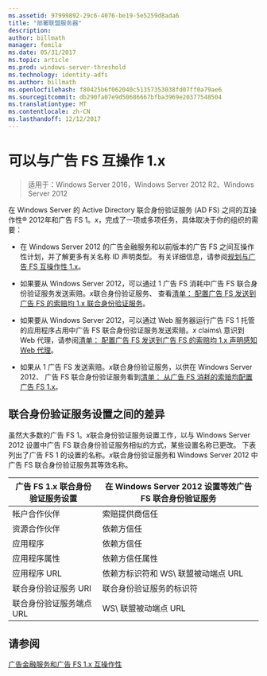 ```yaml
---
ms.assetid: 97999892-29c6-4076-be19-5e5259d8ada6
title: "部署联盟服务器"
description: 
author: billmath
manager: femila
ms.date: 05/31/2017
ms.topic: article
ms.prod: windows-server-threshold
ms.technology: identity-adfs
ms.author: billmath
ms.openlocfilehash: f80425b6f062040c51357353038fd07ff0a79ae6
ms.sourcegitcommit: db290fa07e9d50686667bfba3969e20377548504
ms.translationtype: MT
ms.contentlocale: zh-CN
ms.lasthandoff: 12/12/2017
---
```

# <a name="interoperating-with-ad-fs-1x"></a>可以与广告 FS 互操作 1.x

>适用于：Windows Server 2016，Windows Server 2012 R2、Windows Server 2012

在 Windows Server 的 Active Directory 联合身份验证服务 \(AD FS\) 之间的互操作性® 2012年和广告 FS 1。*x*，完成了一项或多项任务，具体取决于你的组织的需要：  
  
-   在 Windows Server 2012 的广告金融服务和以前版本的广告 FS 之间互操作性计划，并了解更多有关名称 ID 声明类型。 有关详细信息，请参阅[规划与广告 FS 互操作性 1.x](https://technet.microsoft.com/library/ff678040.aspx)。  
  
-   如果要从 Windows Server 2012，可以通过 1 广告 FS 消耗中广告 FS 联合身份验证服务发送索赔。*x*联合身份验证服务、 查看[清单： 配置广告 FS 发送到广告 FS 的索赔均 1.x 联合身份验证服务](Checklist--Configuring-AD-FS-to-Send-Claims-to-an-AD-FS-1.x-Federation-Service.md)。  
  
-   如果要从 Windows Server 2012，可以通过 Web 服务器运行广告 FS 1 托管的应用程序占用中广告 FS 联合身份验证服务发送索赔。*x* claims\ 意识到 Web 代理，请参阅[清单： 配置广告 FS 发送到广告 FS 的索赔均 1.x 声明感知 Web 代理](Checklist--Configuring-AD-FS-to-Send-Claims-to-an-AD-FS-1.x-Claims-Aware-Web-Agent.md)。  
  
-   如果从 1 广告 FS 发送索赔。*x*联合身份验证服务，以供在 Windows Server 2012、 广告 FS 联合身份验证服务看到[清单： 从广告 FS 消耗的索赔均配置广告 FS 1.x](Checklist--Configuring-AD-FS--to-Consume-Claims-from-AD-FS-1.x.md)。  
  
## <a name="differences-between-federation-service-settings"></a>联合身份验证服务设置之间的差异  
虽然大多数的广告 FS 1。*x*联合身份验证服务设置工作，以与 Windows Server 2012 设置中广告 FS 联合身份验证服务相似的方式，某些设置名称已更改。 下表列出了广告 FS 1 的设置的名称。*x*联合身份验证服务和 Windows Server 2012 中广告 FS 联合身份验证服务其等效名称。  
  
|广告 FS 1.x 联合身份验证服务设置|在 Windows Server 2012 设置等效广告 FS 联合身份验证服务  
|----------------------------------------|---------------------------------------------------------------------------------------------------------- 
|帐户合作伙伴|索赔提供商信任  
|资源合作伙伴|依赖方信任 
|应用程序|依赖方信任  
|应用程序属性|依赖方信任属性  
|应用程序 URL|依赖方标识符和 WS\ 联盟被动端点 URL  
|联合身份验证服务 URI|联合身份验证服务的标识符  
|联合身份验证服务端点 URL|WS\ 联盟被动端点 URL  
  
## <a name="see-also"></a>请参阅  
[广告金融服务和广告 FS 1.x 互操作性](https://go.microsoft.com/fwlink/?LinkId=200776)  
  

